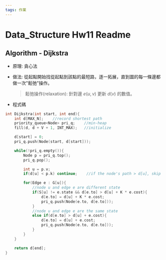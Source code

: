 ```yaml
---
tags: 作業
---
```


# Data_Structure Hw11 Readme

## Algorithm - Dijkstra
- 原理: 貪心法
- 做法: 從起點開始找從起點到該點的最短路，逐一拓展，直到圖的每一條邊都做一次"鬆弛"操作。
    > 鬆弛操作(relaxation): 針對邊 $e(u, v)$ 更新 $d(v)$ 的數值。

- 程式碼
```cpp
int Dijkstra(int start, int end){
    int d[MAX_N];    //record shortest path
    priority_queue<Node> pri_q;    //min-heap
    fill(d, d + V + 1, INT_MAX);   //initialize

    d[start] = 0;
    pri_q.push(Node(start, d[start]));

    while(!pri_q.empty()){
        Node p = pri_q.top();
        pri_q.pop();

        int u = p.v;
        if(d[u] < p.k) continue;    //if the node's path > d[u], skip

        for(Edge e : G[u]){
            //node u and edge e are different state
            if(S[u] != e.state && d[e.to] > d[u] + K * e.cost){
                d[e.to] = d[u] + K * e.cost;
                pri_q.push(Node(e.to, d[e.to]));
            }
            //node u and edge e are the same state
            else if(d[e.to] > d[u] + e.cost){
                d[e.to] = d[u] + e.cost;
                pri_q.push(Node(e.to, d[e.to]));
            }
        }
    }

    return d[end];
}
```
